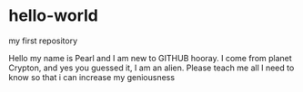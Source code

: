 # hello-world
my first repository

Hello my name is Pearl and I am new to GITHUB hooray. I come from planet Crypton, and yes you guessed it, I am an alien.
Please teach me all I need to know so that i can increase my geniousness
